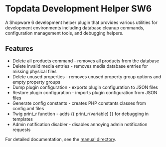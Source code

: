 # Topdata Development Helper SW6

A Shopware 6 development helper plugin that provides various utilities for development environments including database cleanup commands, configuration management tools, and debugging helpers.

## Features

- Delete all products command - removes all products from the database
- Delete invalid media entries - removes media database entries for missing physical files
- Delete unused properties - removes unused property group options and empty property groups
- Dump plugin configuration - exports plugin configuration to JSON files
- Restore plugin configuration - imports plugin configuration from JSON files
- Generate config constants - creates PHP constants classes from config.xml files
- Twig print_r function - adds {{ print_r(variable) }} for debugging in templates
- Admin notification disabler - disables annoying admin notification requests

For detailed documentation, see the [manual directory](manual/).
